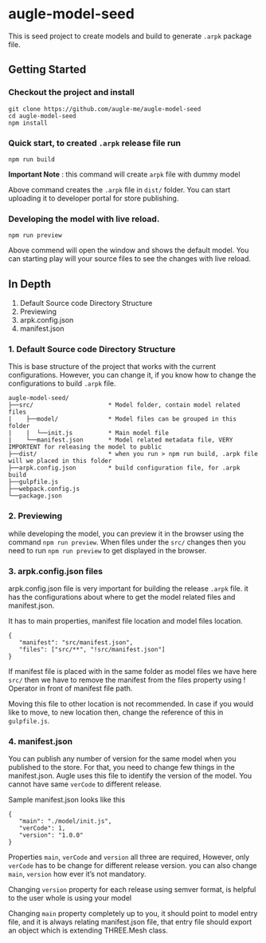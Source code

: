 # augle-model-seed
This is seed project to create models and build to generate `.arpk` package file.

## Getting Started

### Checkout the project and install

```
git clone https://github.com/augle-me/augle-model-seed
cd augle-model-seed
npm install
```

### Quick start, to created `.arpk` release file run

```
npm run build
```
**Important Note** : this command will create `arpk` file with dummy model

Above command creates the `.arpk` file in `dist/` folder. You can start uploading it to developer portal for store publishing.

### Developing the model with live reload.

 ```
 npm run preview
 ```

Above commend will open the window and shows the default model. You can starting play will your source files to see the changes with live reload.


## In Depth

1. Default Source code Directory Structure
2. Previewing
3. arpk.config.json
4. manifest.json

### 1. Default Source code Directory Structure

This is base structure of the project that works with the current configurations. However, you can change it, if you know how to change the configurations to build `.arpk` file.

```
augle-model-seed/
├──src/                     * Model folder, contain model related files
|    ├──model/              * Model files can be grouped in this folder
|    |  └──init.js          * Main model file
|    └──manifest.json       * Model related metadata file, VERY IMPORTENT for releasing the model to public
├──dist/                    * when you run > npm run build, .arpk file will we placed in this folder
├──arpk.config.json         * build configuration file, for .arpk build
├──gulpfile.js
├──webpack.config.js
└──package.json
```

### 2. Previewing

while developing the model, you can preview it in the browser using the command `npm run preview`. When files under the `src/` changes then you need to run `npm run preview` to get displayed in the browser.

### 3. arpk.config.json files

arpk.config.json file is very important for building the release `.arpk` file. it has the configurations about where to get the model related files and manifest.json.

It has to main properties, manifest file location and model files location.
```
{
   "manifest": "src/manifest.json",
   "files": ["src/**", "!src/manifest.json"]
}
```
If manifest file is placed with in the same folder as model files we have here `src/` then we have to remove the manifest from the files property using ! Operator in front of manifest file path.

Moving this file to other location is not recommended. In case if you would like to move, to new location then, change the reference of this in `gulpfile.js`.

### 4. manifest.json

You can publish any number of version for the same model when you published to the store. For that, you need to change few things in the manifest.json. Augle uses this file to identify the version of the model. You cannot have same `verCode` to different release.

Sample manifest.json looks like this
```
{
   "main": "./model/init.js",
   "verCode": 1,
   "version": "1.0.0"
}
```

Properties `main`, `verCode` and `version` all three are required, However, only `verCode` has to be change for different release version. you can also change `main`, `version` how ever it’s not mandatory.

Changing `version` property for each release using semver format, is helpful to the user whole is using your model

Changing `main` property completely up to you, it should point to model entry file, and it is always relating manifest.json file, that entry file should export an object which is extending THREE.Mesh class.
